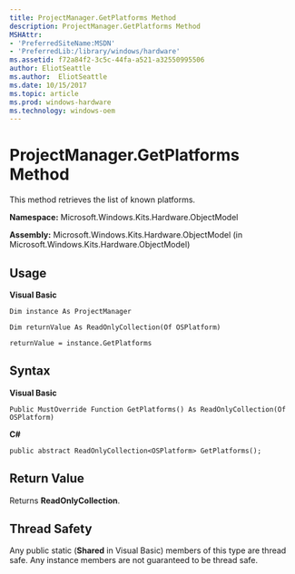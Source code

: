 ```yaml
---
title: ProjectManager.GetPlatforms Method
description: ProjectManager.GetPlatforms Method
MSHAttr:
- 'PreferredSiteName:MSDN'
- 'PreferredLib:/library/windows/hardware'
ms.assetid: f72a84f2-3c5c-44fa-a521-a32550995506
author: EliotSeattle
ms.author:  EliotSeattle
ms.date: 10/15/2017
ms.topic: article
ms.prod: windows-hardware
ms.technology: windows-oem
---
```


# ProjectManager.GetPlatforms Method


This method retrieves the list of known platforms.

**Namespace:** Microsoft.Windows.Kits.Hardware.ObjectModel

**Assembly:** Microsoft.Windows.Kits.Hardware.ObjectModel (in Microsoft.Windows.Kits.Hardware.ObjectModel)

## <span id="Usage"></span><span id="usage"></span><span id="USAGE"></span>Usage


**Visual Basic**

`Dim instance As ProjectManager`

`Dim returnValue As ReadOnlyCollection(Of OSPlatform)`

`returnValue = instance.GetPlatforms`

## <span id="Syntax"></span><span id="syntax"></span><span id="SYNTAX"></span>Syntax


**Visual Basic**

`Public MustOverride Function GetPlatforms() As ReadOnlyCollection(Of OSPlatform)`

**C#**

`public abstract ReadOnlyCollection<OSPlatform> GetPlatforms();`

## <span id="Return_Value"></span><span id="return_value"></span><span id="RETURN_VALUE"></span>Return Value


Returns **ReadOnlyCollection**.

## <span id="Thread_Safety"></span><span id="thread_safety"></span><span id="THREAD_SAFETY"></span>Thread Safety


Any public static (**Shared** in Visual Basic) members of this type are thread safe. Any instance members are not guaranteed to be thread safe.

 

 






